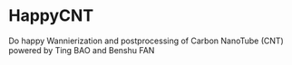 # HappyCNT
Do happy Wannierization and postprocessing of Carbon NanoTube (CNT)
powered by Ting BAO and Benshu FAN

